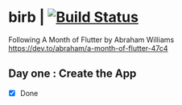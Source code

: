 # birb | [![Build Status](https://travis-ci.org/aelgasser/my-birb.svg?branch=master)](https://travis-ci.org/aelgasser/my-birb)

Following A Month of Flutter by Abraham Williams  
https://dev.to/abraham/a-month-of-flutter-47c4

## Day one : Create the App

* [x] Done